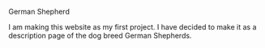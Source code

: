 German Shepherd

I am making this website as my first project.
I have decided to make it as a description page of the dog breed German Shepherds.